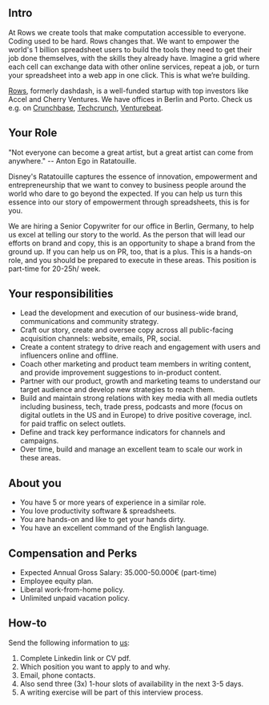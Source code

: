 ## Intro
At Rows we create tools that make computation accessible to everyone.
Coding used to be hard. Rows changes that. We want to empower the world's 1 billion spreadsheet users to build the tools they need to get their job done themselves, with the skills they already have. Imagine a grid where each cell can exchange data with other online services, repeat a job, or turn your spreadsheet into a web app in one click. This is what we’re building.

[Rows](https://rows.com/), formerly dashdash, is a well-funded startup with top investors like Accel and Cherry Ventures. We have offices in Berlin and Porto. Check us e.g. on [Crunchbase](https://www.crunchbase.com/organization/dashdash), [Techcrunch](https://techcrunch.com/2018/05/16/dashdash-a-platform-to-create-web-apps-using-only-spreadsheet-skills-nabs-8m-led-by-accel/), [Venturebeat](https://venturebeat.com/2018/05/16/accel-leads-8-million-investment-in-dashdash-to-create-web-apps-from-spreadsheets/).

## Your Role
"Not everyone can become a great artist, but a great artist can come from anywhere." -- Anton Ego in Ratatouille.

Disney's Ratatouille captures the essence of innovation, empowerment and entrepreneurship that we want to convey to business people around the world who dare to go beyond the expected. If you can help us turn this essence into our story of empowerment through spreadsheets, this is for you. 

We are hiring a Senior Copywriter for our office in Berlin, Germany, to help us excel at telling our story to the world. As the person that will lead our efforts on brand and copy, this is an opportunity to shape a brand from the ground up. If you can help us on PR, too, that is a plus. This is a hands-on role, and you should be prepared to execute in these areas. 
This position is part-time for 20-25h/ week. 

## Your responsibilities
- Lead the development and execution of our business-wide brand, communications and community strategy.
- Craft our story, create and oversee copy across all public-facing acquisition channels: website, emails, PR, social. 
- Create a content strategy to drive reach and engagement with users and influencers online and offline.
- Coach other marketing and product team members in writing content, and provide improvement suggestions to in-product content.
- Partner with our product, growth and marketing teams to understand our target audience and develop new strategies to reach them.
- Build and maintain strong relations with key media with all media outlets including business, tech, trade press, podcasts and more (focus on digital outlets in the US and in Europe) to drive positive coverage, incl. for paid traffic on select outlets.
- Define and track key performance indicators for channels and campaigns.
- Over time, build and manage an excellent team to scale our work in these areas.

## About you
- You have 5 or more years of experience in a similar role. 
- You love productivity software & spreadsheets.
- You are hands-on and like to get your hands dirty.
- You have an excellent command of the English language. 

## Compensation and Perks
- Expected Annual Gross Salary: 35.000-50.000€ (part-time)
- Employee equity plan.
- Liberal work-from-home policy.
- Unlimited unpaid vacation policy.

## How-to
Send the following information to [us](mailto:join@rows.com):
1. Complete Linkedin link or CV pdf.
1. Which position you want to apply to and why.
1. Email, phone contacts.
1. Also send three (3x) 1-hour slots of availability in the next 3-5 days.
1. A writing exercise will be part of this interview process.
